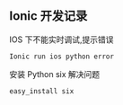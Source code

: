 ## Ionic 开发记录

IOS 下不能实时调试,提示错误

```shell
Ionic run ios python error
```

安装 Python six 解决问题

```shell
easy_install six
```